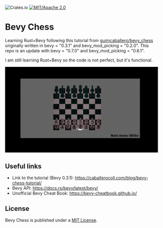 
![Crates.io](https://img.shields.io/crates/v/bevy?label=bevy%20crates.io)
[![MIT/Apache 2.0](https://img.shields.io/badge/license-MIT%2FApache-blue.svg)](./License.md)

# Bevy Chess 

Learning Rust+Bevy following this tutorial from [guimcaballero/bevy_chess](https://github.com/guimcaballero/bevy_chess) originally 
written in bevy = "0.3.1" and bevy_mod_picking = "0.2.0". This repo is an update with bevy = "0.7.0" and  bevy_mod_picking = "0.6.1".

I am still learning Rust+Bevy so the code is not perfect, but it's functional.

![gif](vids/readme_video.gif)

## Useful links

- Link to the tutorial (Bevy 0.3.1): https://caballerocoll.com/blog/bevy-chess-tutorial/
- Bevy API: https://docs.rs/bevy/latest/bevy/
- Unofficial Bevy Cheat Book: https://bevy-cheatbook.github.io/

## License

Bevy Chess is published under a [MIT License](/License.md). 